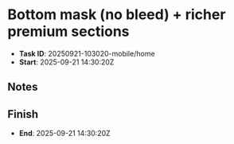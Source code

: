 # Bottom mask (no bleed) + richer premium sections

- **Task ID**: 20250921-103020-mobile/home
- **Start**:  2025-09-21 14:30:20Z

## Notes

## Finish
- **End**: 2025-09-21 14:30:20Z
